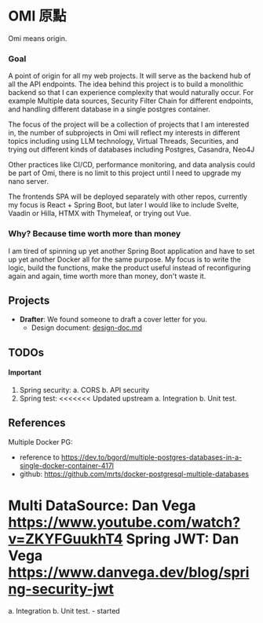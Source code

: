 # OMI 原點 

Omi means origin.

### Goal
A point of origin for all my web projects. It will serve as the backend 
hub of all the API endpoints.
The idea behind this project is to build a monolithic backend so that 
I can experience complexity that would naturally occur.
For example Multiple data sources, 
Security Filter Chain for different endpoints, 
and handling different database in a single postgres container.

The focus of the project will be a collection of projects 
that I am interested in, the number of subprojects in Omi will reflect 
my interests in different topics including 
using LLM technology, Virtual Threads, Securities, 
and trying out different kinds of databases 
including Postgres, Casandra, Neo4J

Other practices like CI/CD, performance monitoring, and data analysis 
could be part of Omi, there is no limit to this project 
until I need to upgrade my nano server.

The frontends SPA will be deployed separately with other repos, 
currently my focus is React + Spring Boot, but later I would like to 
include Svelte, Vaadin or Hilla, HTMX with Thymeleaf, or trying out Vue.

### Why? Because time worth more than money
I am tired of spinning up yet another Spring Boot application 
and have to set up yet another Docker all for the same purpose.
My focus is to write the logic, build the functions, 
make the product useful instead of reconfiguring again and again, 
time worth more than money, don't waste it.

## Projects

[//]: # (- **Breakfast**: A daily news aggregator for business and finance news.)
- **Drafter**: We found someone to draft a cover letter for you.
  -  Design document: [design-doc.md](src%2Fmain%2Fjava%2Fco%2Floyyee%2FOmi%2FDrafter%2Fdoc%2Fdesign-doc.md)

[//]: # (- **Mesure**: A food and beverage industry focus cost management app.)

[//]: # (- **Invoice**: A invoice management system.)


## TODOs
#### Important
1. Spring security:
   a. CORS
   b. API security
2. Spring test:
<<<<<<< Updated upstream
   a. Integration
   b. Unit test.

## References
Multiple Docker PG: 
- reference to https://dev.to/bgord/multiple-postgres-databases-in-a-single-docker-container-417l
- github: https://github.com/mrts/docker-postgresql-multiple-databases

Multi DataSource: Dan Vega https://www.youtube.com/watch?v=ZKYFGuukhT4
Spring JWT: Dan Vega https://www.danvega.dev/blog/spring-security-jwt
=======
   a. Integration 
   b. Unit test. - started
